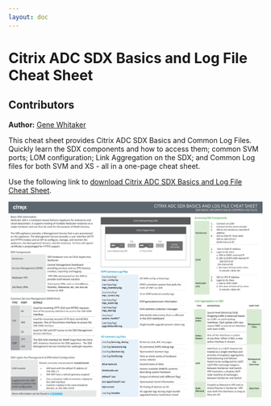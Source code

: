 ```yaml
---
layout: doc
---
```

# Citrix ADC SDX Basics and Log File Cheat Sheet

## Contributors

**Author:** [Gene Whitaker](mailto:gene.whitaker@citrix.com)

This cheat sheet provides Citrix ADC SDX Basics and Common Log Files.  Quickly learn the SDX components and how to access them; common SVM ports; LOM configuration; Link Aggregation on the SDX; and Common Log files for both SVM and XS - all in a one-page cheat sheet.

Use the following link to [download Citrix ADC SDX Basics and Log File Cheat Sheet](/en-us/tech-zone/learn/downloads/diagrams-posters_cheat-sheet-adc-sdx-basics.pdf).

[![TODO](/en-us/tech-zone/learn/media/diagrams-posters_cheat-sheet-adc-sdx-basics_1.png)](/en-us/tech-zone/learn/downloads/diagrams-posters_cheat-sheet-adc-sdx-basics.pdf)
